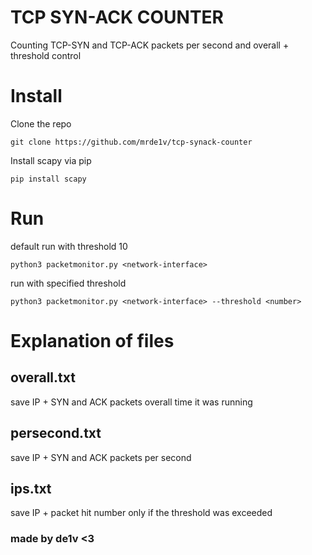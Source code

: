 # TCP SYN-ACK COUNTER
Counting TCP-SYN and TCP-ACK packets per second and overall + threshold control

# Install
Clone the repo
```
git clone https://github.com/mrde1v/tcp-synack-counter
```

Install scapy via pip
```
pip install scapy
```

# Run
default run with threshold 10
```
python3 packetmonitor.py <network-interface>
```

run with specified threshold
```
python3 packetmonitor.py <network-interface> --threshold <number>
```

# Explanation of files

## overall.txt
save IP + SYN and ACK packets overall time it was running

## persecond.txt
save IP + SYN and ACK packets per second

## ips.txt
save IP + packet hit number only if the threshold was exceeded


### made by de1v <3